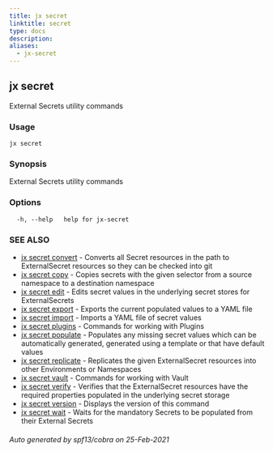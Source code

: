 ```yaml
---
title: jx secret
linktitle: secret
type: docs
description: 
aliases:
  - jx-secret
---
```


## jx secret

External Secrets utility commands

### Usage

```
jx secret
```

### Synopsis

External Secrets utility commands

### Options

```
  -h, --help   help for jx-secret
```

### SEE ALSO

* [jx secret convert](jx-secret_convert)	 - Converts all Secret resources in the path to ExternalSecret resources so they can be checked into git
* [jx secret copy](jx-secret_copy)	 - Copies secrets with the given selector from a source namespace to a destination namespace
* [jx secret edit](jx-secret_edit)	 - Edits secret values in the underlying secret stores for ExternalSecrets
* [jx secret export](jx-secret_export)	 - Exports the current populated values to a YAML file
* [jx secret import](jx-secret_import)	 - Imports a YAML file of secret values
* [jx secret plugins](jx-secret_plugins)	 - Commands for working with Plugins
* [jx secret populate](jx-secret_populate)	 - Populates any missing secret values which can be automatically generated, generated using a template or that have default values
* [jx secret replicate](jx-secret_replicate)	 - Replicates the given ExternalSecret resources into other Environments or Namespaces
* [jx secret vault](jx-secret_vault)	 - Commands for working with Vault
* [jx secret verify](jx-secret_verify)	 - Verifies that the ExternalSecret resources have the required properties populated in the underlying secret storage
* [jx secret version](jx-secret_version)	 - Displays the version of this command
* [jx secret wait](jx-secret_wait)	 - Waits for the mandatory Secrets to be populated from their External Secrets

###### Auto generated by spf13/cobra on 25-Feb-2021
